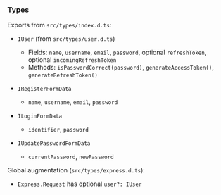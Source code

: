 ### Types

Exports from `src/types/index.d.ts`:

- `IUser` (from `src/types/user.d.ts`)
  - Fields: `name`, `username`, `email`, `password`, optional `refreshToken`, optional `incomingRefreshToken`
  - Methods: `isPasswordCorrect(password)`, `generateAccessToken()`, `generateRefreshToken()`

- `IRegisterFormData`
  - `name`, `username`, `email`, `password`

- `ILoginFormData`
  - `identifier`, `password`

- `IUpdatePasswordFormData`
  - `currentPassword`, `newPassword`

Global augmentation (`src/types/express.d.ts`):

- `Express.Request` has optional `user?: IUser`